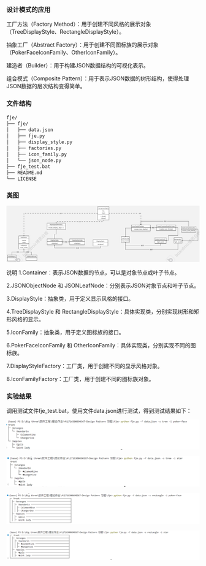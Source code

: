 ### 设计模式的应用

工厂方法（Factory Method）：用于创建不同风格的展示对象（TreeDisplayStyle、RectangleDisplayStyle）。

抽象工厂（Abstract Factory）：用于创建不同图标族的展示对象（PokerFaceIconFamily、OtherIconFamily）。

建造者（Builder）：用于构建JSON数据结构的可视化表示。

组合模式（Composite Pattern）：用于表示JSON数据的树形结构，使得处理JSON数据的层次结构变得简单。

### 文件结构

```plaintext
fje/
├── fje/
│   ├── data.json
│   ├── fje.py
│   ├── display_style.py
│   ├── factories.py
│   ├── icon_family.py
│   └── json_node.py
├── fje_test.bat
├── README.md
└── LICENSE
```

### 类图

![1717584726600](image/README/1717584726600.png)


说明
1.Container：表示JSON数据的节点，可以是对象节点或叶子节点。

2.JSONObjectNode 和 JSONLeafNode：分别表示JSON对象节点和叶子节点。

3.DisplayStyle：抽象类，用于定义显示风格的接口。

4.TreeDisplayStyle 和 RectangleDisplayStyle：具体实现类，分别实现树形和矩形风格的显示。

5.IconFamily：抽象类，用于定义图标族的接口。

6.PokerFaceIconFamily 和 OtherIconFamily：具体实现类，分别实现不同的图标族。

7.DisplayStyleFactory：工厂类，用于创建不同的显示风格对象。

8.IconFamilyFactory：工厂类，用于创建不同的图标族对象。

### 实验结果
调用测试文件fje_test.bat，使用文件data.json进行测试，得到测试结果如下：

![1717593003462](image/README/1717593003462.png)

![1717593022279](image/README/1717593022279.png)

![1717593045083](image/README/1717593045083.png)

![1717593064579](image/README/1717593064579.png)

